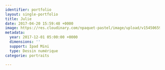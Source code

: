 ```yaml
---
identifier: portfolio
layout: single-portfolio
title: Julie
date: 2017-04-20 15:59:48 +0000
image: https://res.cloudinary.com/npaquet-pastel/image/upload/v1545065997/image.jpg
metadata:
  year: 2017-12-01 05:00:00 +0000
  dimensions: ''
  support: Ipad Mini
  type: Dessin numérique
categorie: portraits

---
```

